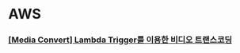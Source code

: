 <br/>

# AWS 

### <a href="/mediaConvert/README.md">[Media Convert] Lambda Trigger를 이용한 비디오 트랜스코딩</a> 

<br/><br/><br/>
